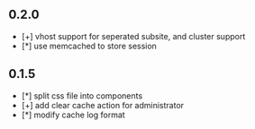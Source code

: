 ## 0.2.0 
  * [+] vhost support for seperated subsite, and cluster support
  * [*] use memcached to store session

## 0.1.5 
  * [*] split css file into components
  * [+] add clear cache action for administrator
  * [*] modify cache log format
